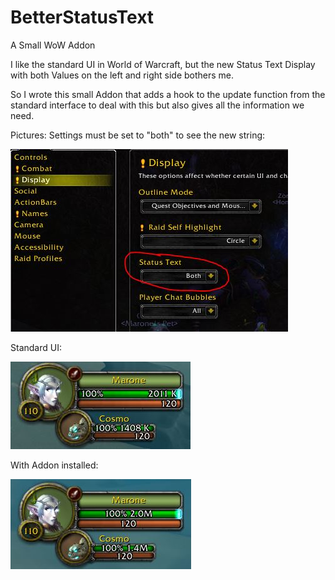 # BetterStatusText
A Small WoW Addon

I like the standard UI in World of Warcraft, but the new Status Text Display with both Values on the left and right side bothers me.

So I wrote this small Addon that adds a hook to the update function from the standard interface to deal with this but also gives all the information we need.

Pictures:
Settings must be set to "both" to see the new string:

![settings.jpg](https://github.com/Marakuja/BetterStatusText/blob/master/Options.JPG)

Standard UI:

![PlayerUIStandard](https://github.com/Marakuja/BetterStatusText/blob/master/PlayerTextStandard.JPG)

With Addon installed:

![PlayerUINew](https://github.com/Marakuja/BetterStatusText/blob/master/PlayerTextNew.JPG)
